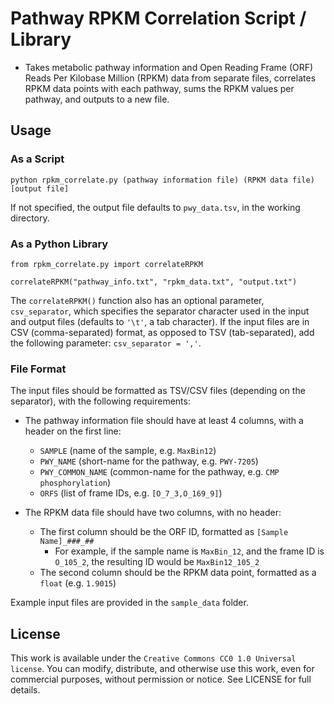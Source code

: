 # Pathway RPKM Correlation Script / Library
- Takes metabolic pathway information and Open Reading Frame (ORF) Reads Per Kilobase Million (RPKM) data from separate files, correlates RPKM data points with each pathway, sums the RPKM values per pathway, and outputs to a new file. 



## Usage

### As a Script
```
python rpkm_correlate.py (pathway information file) (RPKM data file) [output file]
```
If not specified, the output file defaults to ``` pwy_data.tsv ```, in the working directory. 


### As a Python Library
```
from rpkm_correlate.py import correlateRPKM

correlateRPKM("pathway_info.txt", "rpkm_data.txt", "output.txt")
```
The ```correlateRPKM()``` function also has an optional parameter, ```csv_separator```, which specifies the separator character used in the input and output files (defaults to ```'\t'```, a tab character). If the input files are in CSV (comma-separated) format, as opposed to TSV (tab-separated), add the following parameter: ```csv_separator = ','```. 


### File Format 
The input files should be formatted as TSV/CSV files (depending on the separator), with the following requirements:
- The pathway information file should have at least 4 columns, with a header on the first line: 
	- ```SAMPLE``` (name of the sample, e.g. ```MaxBin12```)
	- ```PWY_NAME``` (short-name for the pathway, e.g. ```PWY-7205```)
	- ```PWY_COMMON_NAME``` (common-name for the pathway, e.g. ```CMP phosphorylation```)
	- ```ORFS``` (list of frame IDs, e.g. ```[O_7_3,O_169_9]```)


- The RPKM data file should have two columns, with no header:
	- The first column should be the ORF ID, formatted as ```[Sample Name]_###_##```
		- For example, if the sample name is ```MaxBin_12```, and the frame ID is ```O_105_2```, the resulting ID would be ```MaxBin12_105_2```
	- The second column should be the RPKM data point, formatted as a ```float``` (e.g. ```1.9015```)

Example input files are provided in the ```sample_data``` folder. 




## License
This work is available under the ```Creative Commons CC0 1.0 Universal license```. You can modify, distribute, and otherwise use this work, even for commercial purposes, without permission or notice. See LICENSE for full details. 

